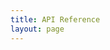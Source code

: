 ```yaml
---
title: API Reference
layout: page
---
```


<script setup>
import ApiIndex from './ApiIndex.vue'
</script>

<ApiIndex />
